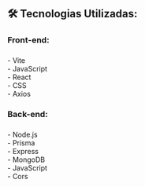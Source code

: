 <h2 align="left">🛠 Tecnologias Utilizadas:</h2>

###

<h3 align="left">Front-end:</h3>

###

<p align="left">- Vite<br>- JavaScript<br>- React<br>- CSS<br>- Axios</p>

###

<h3 align="left">Back-end:</h3>

###

<p align="left">- Node.js<br>- Prisma<br>- Express<br>- MongoDB<br>- JavaScript<br>- Cors</p>

###
